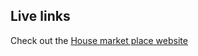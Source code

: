 ## Live links

 Check out the [House market place website](https://house-marketplace-9xo1d3b6m-mishals-projects-6cb8b998.vercel.app/)

